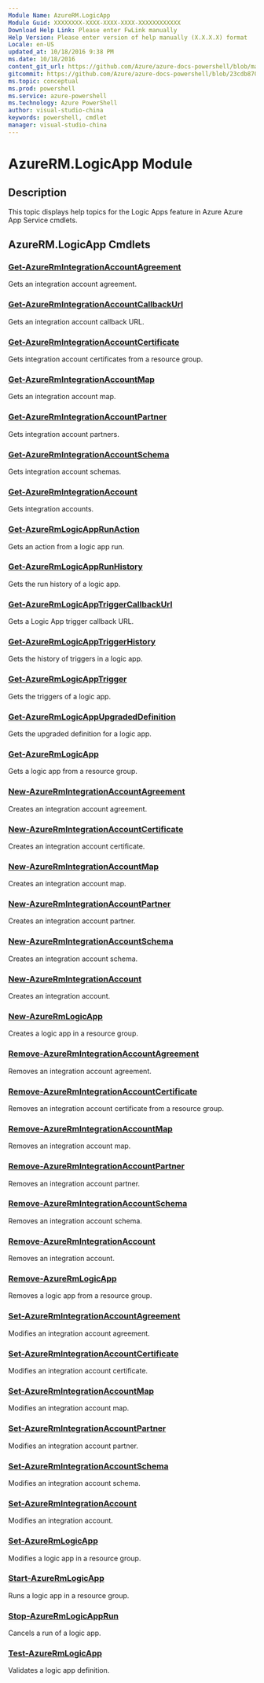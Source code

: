```yaml
---
Module Name: AzureRM.LogicApp
Module Guid: XXXXXXXX-XXXX-XXXX-XXXX-XXXXXXXXXXXX
Download Help Link: Please enter FwLink manually
Help Version: Please enter version of help manually (X.X.X.X) format
Locale: en-US
updated_at: 10/18/2016 9:38 PM
ms.date: 10/18/2016
content_git_url: https://github.com/Azure/azure-docs-powershell/blob/master/azureps-cmdlets-docs/ResourceManager/AzureRM.LogicApp/v2.1.0/AzureRM.LogicApp.md
gitcommit: https://github.com/Azure/azure-docs-powershell/blob/23cdb8705d4ab9807c0e21b238f3b134a7d49c7d/azureps-cmdlets-docs/ResourceManager/AzureRM.LogicApp/v2.1.0/AzureRM.LogicApp.md
ms.topic: conceptual
ms.prod: powershell
ms.service: azure-powershell
ms.technology: Azure PowerShell
author: visual-studio-china
keywords: powershell, cmdlet
manager: visual-studio-china
---
```


# AzureRM.LogicApp Module
## Description
This topic displays help topics for the Logic Apps feature in Azure Azure App Service cmdlets. 

## AzureRM.LogicApp Cmdlets
### [Get-AzureRmIntegrationAccountAgreement](.\Get-AzureRmIntegrationAccountAgreement.md)
Gets an integration account agreement.


### [Get-AzureRmIntegrationAccountCallbackUrl](.\Get-AzureRmIntegrationAccountCallbackUrl.md)
Gets an integration account callback URL.


### [Get-AzureRmIntegrationAccountCertificate](.\Get-AzureRmIntegrationAccountCertificate.md)
Gets integration account certificates from a resource group.


### [Get-AzureRmIntegrationAccountMap](.\Get-AzureRmIntegrationAccountMap.md)
Gets an integration account map.


### [Get-AzureRmIntegrationAccountPartner](.\Get-AzureRmIntegrationAccountPartner.md)
Gets integration account partners.


### [Get-AzureRmIntegrationAccountSchema](.\Get-AzureRmIntegrationAccountSchema.md)
Gets integration account schemas.


### [Get-AzureRmIntegrationAccount](.\Get-AzureRmIntegrationAccount.md)
Gets integration accounts.


### [Get-AzureRmLogicAppRunAction](.\Get-AzureRmLogicAppRunAction.md)
Gets an action from a logic app run.


### [Get-AzureRmLogicAppRunHistory](.\Get-AzureRmLogicAppRunHistory.md)
Gets the run history of a logic app.


### [Get-AzureRmLogicAppTriggerCallbackUrl](.\Get-AzureRmLogicAppTriggerCallbackUrl.md)
Gets a Logic App trigger callback URL.


### [Get-AzureRmLogicAppTriggerHistory](.\Get-AzureRmLogicAppTriggerHistory.md)
Gets the history of triggers in a logic app.


### [Get-AzureRmLogicAppTrigger](.\Get-AzureRmLogicAppTrigger.md)
Gets the triggers of a logic app.


### [Get-AzureRmLogicAppUpgradedDefinition](.\Get-AzureRmLogicAppUpgradedDefinition.md)
Gets the upgraded definition for a logic app.


### [Get-AzureRmLogicApp](.\Get-AzureRmLogicApp.md)
Gets a logic app from a resource group.


### [New-AzureRmIntegrationAccountAgreement](.\New-AzureRmIntegrationAccountAgreement.md)
Creates an integration account agreement.


### [New-AzureRmIntegrationAccountCertificate](.\New-AzureRmIntegrationAccountCertificate.md)
Creates an integration account certificate.


### [New-AzureRmIntegrationAccountMap](.\New-AzureRmIntegrationAccountMap.md)
Creates an integration account map.


### [New-AzureRmIntegrationAccountPartner](.\New-AzureRmIntegrationAccountPartner.md)
Creates an integration account partner.


### [New-AzureRmIntegrationAccountSchema](.\New-AzureRmIntegrationAccountSchema.md)
Creates an integration account schema.


### [New-AzureRmIntegrationAccount](.\New-AzureRmIntegrationAccount.md)
Creates an integration account.


### [New-AzureRmLogicApp](.\New-AzureRmLogicApp.md)
Creates a logic app in a resource group.


### [Remove-AzureRmIntegrationAccountAgreement](.\Remove-AzureRmIntegrationAccountAgreement.md)
Removes an integration account agreement.


### [Remove-AzureRmIntegrationAccountCertificate](.\Remove-AzureRmIntegrationAccountCertificate.md)
Removes an integration account certificate from a resource group.


### [Remove-AzureRmIntegrationAccountMap](.\Remove-AzureRmIntegrationAccountMap.md)
Removes an integration account map.


### [Remove-AzureRmIntegrationAccountPartner](.\Remove-AzureRmIntegrationAccountPartner.md)
Removes an integration account partner.


### [Remove-AzureRmIntegrationAccountSchema](.\Remove-AzureRmIntegrationAccountSchema.md)
Removes an integration account schema.


### [Remove-AzureRmIntegrationAccount](.\Remove-AzureRmIntegrationAccount.md)
Removes an integration account.


### [Remove-AzureRmLogicApp](.\Remove-AzureRmLogicApp.md)
Removes a logic app from a resource group.


### [Set-AzureRmIntegrationAccountAgreement](.\Set-AzureRmIntegrationAccountAgreement.md)
Modifies an integration account agreement.


### [Set-AzureRmIntegrationAccountCertificate](.\Set-AzureRmIntegrationAccountCertificate.md)
Modifies an integration account certificate.


### [Set-AzureRmIntegrationAccountMap](.\Set-AzureRmIntegrationAccountMap.md)
Modifies an integration account map.


### [Set-AzureRmIntegrationAccountPartner](.\Set-AzureRmIntegrationAccountPartner.md)
Modifies an integration account partner.


### [Set-AzureRmIntegrationAccountSchema](.\Set-AzureRmIntegrationAccountSchema.md)
Modifies an integration account schema.


### [Set-AzureRmIntegrationAccount](.\Set-AzureRmIntegrationAccount.md)
Modifies an integration account.


### [Set-AzureRmLogicApp](.\Set-AzureRmLogicApp.md)
Modifies a logic app in a resource group.


### [Start-AzureRmLogicApp](.\Start-AzureRmLogicApp.md)
Runs a logic app in a resource group.


### [Stop-AzureRmLogicAppRun](.\Stop-AzureRmLogicAppRun.md)
Cancels a run of a logic app.


### [Test-AzureRmLogicApp](.\Test-AzureRmLogicApp.md)
Validates a logic app definition.



